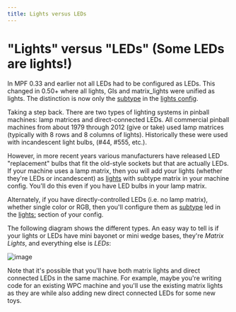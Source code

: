 ```yaml
---
title: Lights versus LEDs
---
```


# "Lights" versus "LEDs" (Some LEDs are lights!)


In MPF 0.33 and earlier not all LEDs had to be configured as LEDs. This
changed in 0.50+ where all lights, GIs and matrix_lights were unified as
lights. The distinction is now only the [subtype](#) in the
[lights config](../../config/matrix_lights.md).

Taking a step back. There are two types of lighting systems in pinball
machines: lamp matrices and direct-connected LEDs. All commercial
pinball machines from about 1979 through 2012 (give or take) used lamp
matrices (typically with 8 rows and 8 columns of lights). Historically
these were used with incandescent light bulbs, (#44, #555, etc.).

However, in more recent years various manufacturers have released LED
"replacement" bulbs that fit the old-style sockets but that are
actually LEDs. If your machine uses a lamp matrix, then you will add
your lights (whether they're LEDs or incandescent) as
[lights](index.md) with
subtype matrix in your machine config. You'll do this even if you have
LED bulbs in your lamp matrix.

Alternately, if you have directly-controlled LEDs (i.e. no lamp matrix),
whether single color or RGB, then you'll configure them as
[subtype](#) led in the [lights:](../../config/lights.md) section of your config.

The following diagram shows the different types. An easy way to tell is
if your lights or LEDs have mini bayonet or mini wedge bases, they're
*Matrix Lights*, and everything else is *LEDs*:

![image](../images/lights_vs_leds.jpg)

Note that it's possible that you'll have both matrix lights and direct
connected LEDs in the same machine. For example, maybe you're writing
code for an existing WPC machine and you'll use the existing matrix
lights as they are while also adding new direct connected LEDs for some
new toys.
